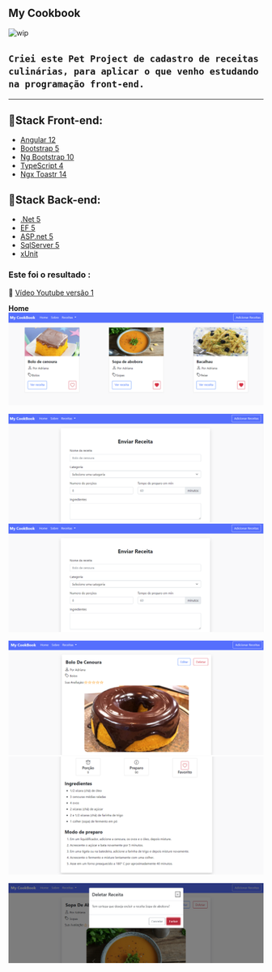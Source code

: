## **My Cookbook**

![wip](https://camo.githubusercontent.com/a646be419b04e4d0f790613e408d79f991476fab/68747470733a2f2f696d672e736869656c64732e696f2f62616467652f73746162696c6974792d776f726b5f696e5f70726f67726573732d6c69676874677265792e737667)

## `Criei este Pet Project de cadastro de receitas culinárias, para aplicar o que venho estudando na programação front-end.`

---

## 📌**Stack Front-end:**

- [Angular 12](https://angular.io/)
- [Bootstrap 5](https://getbootstrap.com/)
- [Ng Bootstrap 10](https://ng-bootstrap.github.io/#/home)
- [TypeScript 4](https://www.typescriptlang.org/)
- [Ngx Toastr 14](https://github.com/scttcper/ngx-toastr)

## 📌**Stack Back-end:**

- [.Net 5](https://dotnet.microsoft.com/)
- [EF 5](https://github.com/dotnet/efcore)
- [ASP.net 5](https://dotnet.microsoft.com/apps/aspnet)
- [SqlServer 5](https://www.microsoft.com/pt-br/sql-server/sql-server-2019)
- [xUnit](https://xunit.net/)

### Este foi o resultado :

🎥 [Vídeo Youtube versão 1](https://www.youtube.com/watch?v=3E-1YAEN120&t=1s)

**Home**
![home](src/front-end/src/assets/home.png)

![create](src/front-end/src/assets/create-recipe-1.png)
![create](src/front-end/src/assets/create-recipe-1.png)

![details](src/front-end/src/assets/details-recipe-1.png)
![details](src/front-end/src/assets/details-recipe-2.png)

![delete](src/front-end/src/assets/delete-recipe.png)
